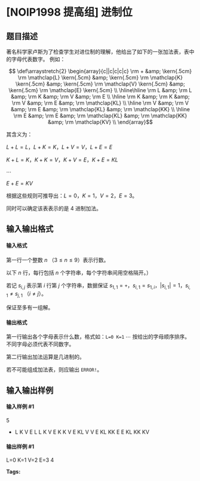 
# [NOIP1998 提高组] 进制位
## 题目描述
著名科学家卢斯为了检查学生对进位制的理解，他给出了如下的一张加法表，表中的字母代表数字。 例如：

$$
\def\arraystretch{2}
\begin{array}{c||c|c|c|c}
\rm +  &amp; \kern{.5cm} \rm \mathclap{L} \kern{.5cm}  &amp;  \kern{.5cm} \rm \mathclap{K} \kern{.5cm} &amp;  \kern{.5cm} \rm \mathclap{V} \kern{.5cm} &amp; \kern{.5cm} \rm \mathclap{E} \kern{.5cm} \\ \hline\hline
\rm L  &amp;  \rm L  &amp;  \rm K  &amp;  \rm V  &amp; \rm E  \\ \hline
\rm K  &amp;  \rm K  &amp;  \rm V  &amp;  \rm E  &amp; \rm \mathclap{KL} \\ \hline
\rm V  &amp;  \rm V  &amp;  \rm E  &amp;  \rm \mathclap{KL} &amp; \rm \mathclap{KK} \\ \hline
\rm E  &amp;  \rm E  &amp;  \rm \mathclap{KL} &amp;  \rm \mathclap{KK} &amp; \rm \mathclap{KV} \\
\end{array}$$

其含义为：

$L+L=L$，$L+K=K$，$L+V=V$，$L+E=E$

$K+L=K$，$K+K=V$，$K+V=E$，$K+E=KL$    

$\cdots$

$E+E=KV$    

根据这些规则可推导出：$L=0$，$K=1$，$V=2$，$E=3$。

同时可以确定该表表示的是 $4$ 进制加法。
## 输入输出格式
#### 输入格式

第一行一个整数 $n$ （$3\le n\le9$）表示行数。

以下 $n$ 行，每行包括 $n$ 个字符串，每个字符串间用空格隔开。）

若记 $s_{i,j}$ 表示第 $i$ 行第 $j$ 个字符串，数据保证 $s_{1,1}=\texttt +$，$s_{i,1}=s_{1,i}$，$|s_{i,1}|=1$，$s_{i,1}\ne s_{j,1}$ （$i\ne j$）。

保证至多有一组解。
#### 输出格式

第一行输出各个字母表示什么数，格式如：`L=0 K=1` $\cdots$ 按给出的字母顺序排序。不同字母必须代表不同数字。

第二行输出加法运算是几进制的。

若不可能组成加法表，则应输出 `ERROR!`。
## 输入输出样例
#### 输入样例 #1
5
+ L K V E
L L K V E
K K V E KL
V V E KL KK
E E KL KK KV

#### 输出样例 #1
L=0 K=1 V=2 E=3
4



**Tags:** 